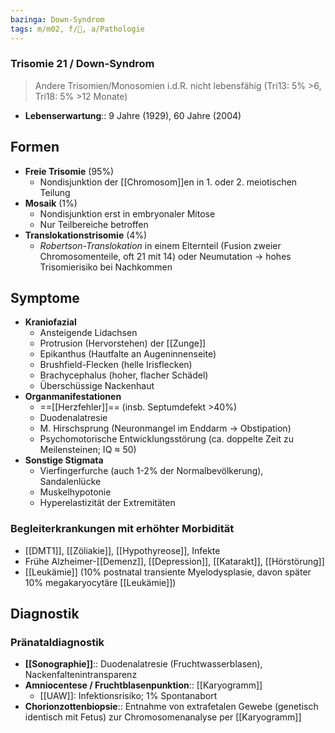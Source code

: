 ```yaml
---
bazinga: Down-Syndrom
tags: m/m02, f/🧬, a/Pathologie
---
```

### Trisomie 21 / Down-Syndrom 
> Andere Trisomien/Monosomien i.d.R. nicht lebensfähig (Tri13: 5% >6, Tri18: 5% >12 Monate)
- **Lebenserwartung**:: 9 Jahre (1929), 60 Jahre (2004)
## Formen
- **Freie Trisomie** (95%)
	- Nondisjunktion der [[Chromosom]]en in 1. oder 2. meiotischen Teilung
- **Mosaik** (1%)
	- Nondisjunktion erst in embryonaler Mitose
	- Nur Teilbereiche betroffen
- **Translokationstrisomie** (4%)
	- *Robertson-Translokation* in einem Elternteil (Fusion zweier Chromosomenteile, oft 21 mit 14) oder Neumutation → hohes Trisomierisiko bei Nachkommen
## Symptome
- **Kraniofazial**
	- Ansteigende Lidachsen
	- Protrusion (Hervorstehen) der [[Zunge]]
	- Epikanthus (Hautfalte an Augeninnenseite)
	- Brushfield-Flecken (helle Irisflecken)
	- Brachycephalus (hoher, flacher Schädel)
	- Überschüssige Nackenhaut
- **Organmanifestationen**
	- ==[[Herzfehler]]== (insb. Septumdefekt >40%)
	- Duodenalatresie
	- M. Hirschsprung (Neuronmangel im Enddarm → Obstipation)
	- Psychomotorische Entwicklungsstörung (ca. doppelte Zeit zu Meilensteinen; IQ ≈ 50)
- **Sonstige Stigmata**
	- Vierfingerfurche (auch 1-2% der Normalbevölkerung), Sandalenlücke
	- Muskelhypotonie
	- Hyperelastizität der Extremitäten
### Begleiterkrankungen mit erhöhter Morbidität
- [[DMT1]], [[Zöliakie]], [[Hypothyreose]], Infekte
- Frühe Alzheimer-[[Demenz]], [[Depression]], [[Katarakt]], [[Hörstörung]]
- [[Leukämie]] (10% postnatal transiente Myelodysplasie, davon später 10% megakaryocytäre [[Leukämie]])

## Diagnostik
### Pränataldiagnostik
- **[[Sonographie]]**:: Duodenalatresie (Fruchtwasserblasen), Nackenfaltenintransparenz
- **Amniocentese / Fruchtblasenpunktion**:: [[Karyogramm]]
	- [[UAW]]: Infektionsrisiko; 1% Spontanabort
- **Chorionzottenbiopsie**:: Entnahme von extrafetalen Gewebe (genetisch identisch mit Fetus) zur Chromosomenanalyse per [[Karyogramm]]